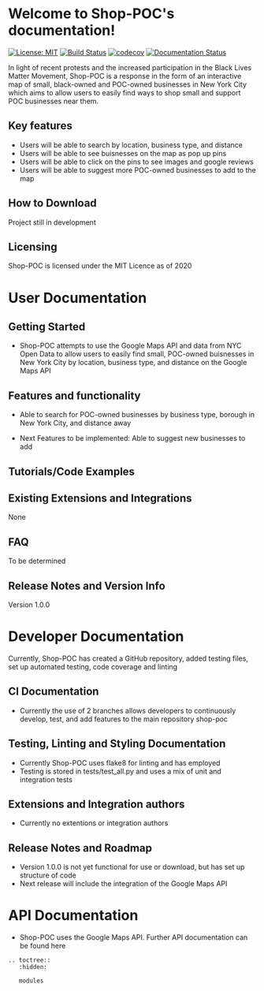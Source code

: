# Welcome to Shop-POC's documentation!
[![License: MIT](https://img.shields.io/static/v1?label=license&message=MIT&color=red)](https://github.com/KathyLau/COMS4995/blob/master/LICENSE)
[![Build Status](https://travis-ci.org/KathyLau/shop-poc.png?branch=master)](https://travis-ci.org/KathyLau/shop-poc)
[![codecov](https://codecov.io/gh/KathyLau/shop-poc/branch/master/graph/badge.svg)](https://codecov.io/gh/KathyLau/shop-poc)
[![Documentation Status](https://readthedocs.org/projects/shop-poc/badge/?version=latest)](https://shop-poc.readthedocs.io/en/latest/?badge=latest)

In light of recent protests and the increased participation in the Black Lives Matter Movement, Shop-POC is a response in the form of an interactive map of small, black-owned and POC-owned businesses in New York City which aims to allow users to easily find ways to shop small and support POC businesses near them.

## Key features
- Users will be able to search by location, business type, and distance
- Users will be able to see buisnesses on the map as pop up pins
- Users will be able to click on the pins to see images and google reviews
- Users will be able to suggest more POC-owned businesses to add to the map

## How to Download
Project still in development
## Licensing
Shop-POC is licensed under the MIT Licence as of 2020
# User Documentation
## Getting Started
- Shop-POC attempts to use the Google Maps API and data from NYC Open Data to allow users to easily find small, POC-owned buisnesses in New York City by location, business type, and distance on the Google Maps API
## Features and functionality
- Able to search for POC-owned businesses by business type, borough in New York City, and distance away

- Next Features to be implemented:  Able to suggest new businesses to add
## Tutorials/Code Examples
## Existing Extensions and Integrations
None
## FAQ
To be determined
## Release Notes and Version Info
Version 1.0.0
# Developer Documentation
Currently, Shop-POC has created a GitHub repository, added testing files, set up automated testing, code coverage and linting
## CI Documentation
- Currently the use of 2 branches allows developers to continuously develop, test, and add features to the main repository shop-poc
## Testing, Linting and Styling Documentation
- Currently Shop-POC uses flake8 for linting and has employed 
- Testing is stored in tests/test_all.py and uses a mix of unit and integration tests
## Extensions and Integration authors
- Currently no extentions or integration authors
## Release Notes and Roadmap
- Version 1.0.0 is not yet functional for use or download, but has set up structure of code
- Next release will include the integration of the Google Maps API
# API Documentation
- Shop-POC uses the Google Maps API. Further API documentation can be found here


```eval_rst
.. toctree::
   :hidden:

   modules
```
